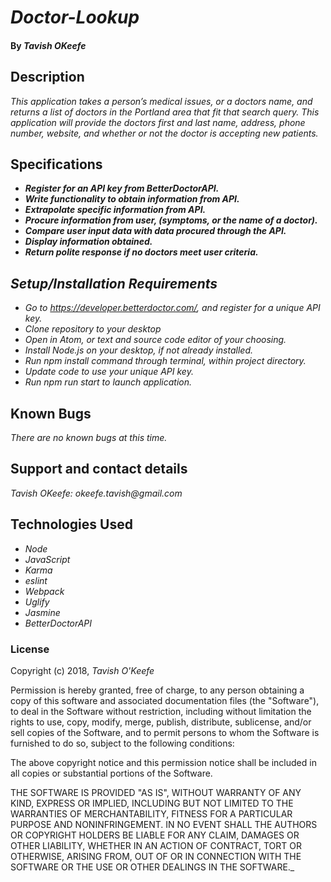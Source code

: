 # _Doctor-Lookup_

#### By _**Tavish OKeefe**_

## Description

_This application takes a person’s medical issues, or a doctors name, and returns a list of doctors in the Portland area that fit that search query. This application will provide the doctors first and last name, address, phone number, website, and whether or not the doctor is accepting new patients._

## Specifications

* _**Register for an API key from BetterDoctorAPI.**_
* _**Write functionality to obtain information from API.**_
* _**Extrapolate specific information from API.**_
* _**Procure information from user, (symptoms, or the name of a doctor).**_
* _**Compare user input data with data procured through the API.**_
* _**Display information obtained.**_
* _**Return polite response if no doctors meet user criteria.**_



## _Setup/Installation Requirements_

* _Go to https://developer.betterdoctor.com/, and register for a unique API key._
* _Clone repository to your desktop_
* _Open in Atom, or text and source code editor of your choosing._
* _Install Node.js on your desktop, if not already installed._
* _Run npm install command through terminal, within project directory._
* _Update code to use your unique API key._
* _Run npm run start to launch application._



## Known Bugs

_There are no known bugs at this time._

## Support and contact details

_Tavish OKeefe: okeefe.tavish@gmail.com_

## Technologies Used

* _Node_
* _JavaScript_
* _Karma_
* _eslint_
* _Webpack_
* _Uglify_
* _Jasmine_
* _BetterDoctorAPI_

### License

Copyright (c) 2018, _Tavish O'Keefe_  

Permission is hereby granted, free of charge, to any person obtaining a copy
of this software and associated documentation files (the "Software"), to deal
in the Software without restriction, including without limitation the rights
to use, copy, modify, merge, publish, distribute, sublicense, and/or sell
copies of the Software, and to permit persons to whom the Software is
furnished to do so, subject to the following conditions:  

The above copyright notice and this permission notice shall be included in all copies or substantial portions of the Software.

THE SOFTWARE IS PROVIDED "AS IS", WITHOUT WARRANTY OF ANY KIND, EXPRESS OR
IMPLIED, INCLUDING BUT NOT LIMITED TO THE WARRANTIES OF MERCHANTABILITY,
FITNESS FOR A PARTICULAR PURPOSE AND NONINFRINGEMENT. IN NO EVENT SHALL THE
AUTHORS OR COPYRIGHT HOLDERS BE LIABLE FOR ANY CLAIM, DAMAGES OR OTHER
LIABILITY, WHETHER IN AN ACTION OF CONTRACT, TORT OR OTHERWISE, ARISING FROM,
OUT OF OR IN CONNECTION WITH THE SOFTWARE OR THE USE OR OTHER DEALINGS IN THE
SOFTWARE._
